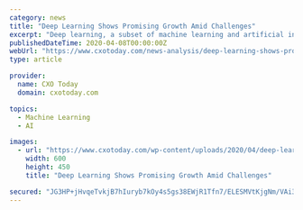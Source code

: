 ```yaml
---
category: news
title: "Deep Learning Shows Promising Growth Amid Challenges"
excerpt: "Deep learning, a subset of machine learning and artificial intelligence (AI), has been there since a while, but became an overnight “sensation” when in 2016, Google’s AI program, a robot ..."
publishedDateTime: 2020-04-08T00:00:00Z
webUrl: "https://www.cxotoday.com/news-analysis/deep-learning-shows-promising-growth-amid-challenges/"
type: article

provider:
  name: CXO Today
  domain: cxotoday.com

topics:
  - Machine Learning
  - AI

images:
  - url: "https://www.cxotoday.com/wp-content/uploads/2020/04/deep-learning5.jpg"
    width: 600
    height: 450
    title: "Deep Learning Shows Promising Growth Amid Challenges"

secured: "JG3HP+jHvqeTvkjB7hIuryb7kOy4s5gs38EWjR1Tfn7/ELESMVtKjgNm/VAi316Rig88D0Bh2SRbuBCnsGjAgeEfVhCnP6Nq60OBwjri0yoo7Bbdi+kd8TBT4378yKpUmacu7KhfjUg/e0jx/5mbhn8Frwqanu8uLChYFFLw11rCwHSrA2dJ18m7JNc/BU0I2lEMY/d9PeuMonmwJdGdEo1rtiaD63fmE0KnOBLKZFK5bnYFIkF6ummbbFLEXrhpmsYfgqo9O72bSqqL+G1oDp8KOppMnlox+5IJ0SqbIT4aN7kVs+l0jUNOzRKGevow;vj+UH/6rRcWANjCREkBP0Q=="
---
```


